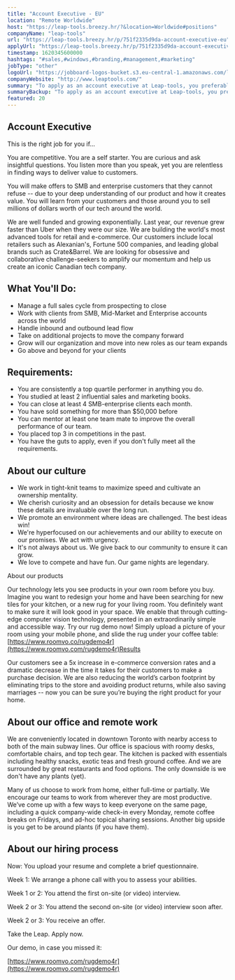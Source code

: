 ```yaml
---
title: "Account Executive - EU"
location: "Remote Worldwide"
host: "https://leap-tools.breezy.hr/?&location=Worldwide#positions"
companyName: "leap-tools"
url: "https://leap-tools.breezy.hr/p/751f2335d9da-account-executive-eu"
applyUrl: "https://leap-tools.breezy.hr/p/751f2335d9da-account-executive-eu/apply"
timestamp: 1620345600000
hashtags: "#sales,#windows,#branding,#management,#marketing"
jobType: "other"
logoUrl: "https://jobboard-logos-bucket.s3.eu-central-1.amazonaws.com/leap-tools"
companyWebsite: "http://www.leaptools.com/"
summary: "To apply as an account executive at Leap-tools, you preferably need to have some knowledge of: experience in: #sales, #windows, #branding."
summaryBackup: "To apply as an account executive at Leap-tools, you preferably need to have some knowledge of: #sales, #windows, #branding."
featured: 20
---
```


## Account Executive

This is the right job for you if...

You are competitive. You are a self starter. You are curious and ask insightful questions. You listen more than you speak, yet you are relentless in finding ways to deliver value to customers.

You will make offers to SMB and enterprise customers that they cannot refuse -- due to your deep understanding of our product and how it creates value. You will learn from your customers and those around you to sell millions of dollars worth of our tech around the world.

We are well funded and growing exponentially. Last year, our revenue grew faster than Uber when they were our size. We are building the world's most advanced tools for retail and e-commerce. Our customers include local retailers such as Alexanian's, Fortune 500 companies, and leading global brands such as Crate&Barrel. We are looking for obsessive and collaborative challenge-seekers to amplify our momentum and help us create an iconic Canadian tech company.

## What You'll Do:

*   Manage a full sales cycle from prospecting to close
*   Work with clients from SMB, Mid-Market and Enterprise accounts across the world
*   Handle inbound and outbound lead flow
*   Take on additional projects to move the company forward
*   Grow will our organization and move into new roles as our team expands
*   Go above and beyond for your clients

## Requirements:

*   You are consistently a top quartile performer in anything you do.
*   You studied at least 2 influential sales and marketing books.
*   You can close at least 4 SMB-enterprise clients each month.
*   You have sold something for more than $50,000 before
*   You can mentor at least one team mate to improve the overall performance of our team.
*   You placed top 3 in competitions in the past.
*   You have the guts to apply, even if you don't fully meet all the requirements.

## About our culture

*   We work in tight-knit teams to maximize speed and cultivate an ownership mentality.
*   We cherish curiosity and an obsession for details because we know these details are invaluable over the long run.
*   We promote an environment where ideas are challenged. The best ideas win!
*   We're hyperfocused on our achievements and our ability to execute on our promises. We act with urgency.
*   It's not always about us. We give back to our community to ensure it can grow.
*   We love to compete and have fun. Our game nights are legendary.

About our products

Our technology lets you see products in your own room before you buy. Imagine you want to redesign your home and have been searching for new tiles for your kitchen, or a new rug for your living room. You definitely want to make sure it will look good in your space. We enable that through cutting-edge computer vision technology, presented in an extraordinarily simple and accessible way. Try our rug demo now! Simply upload a picture of your room using your mobile phone, and slide the rug under your coffee table: [https://www.roomvo.co/rugdemo4r](https://www.roomvo.com/rugdemo4r)Results

Our customers see a 5x increase in e-commerce conversion rates and a dramatic decrease in the time it takes for their customers to make a purchase decision. We are also reducing the world’s carbon footprint by eliminating trips to the store and avoiding product returns, while also saving marriages -- now you can be sure you’re buying the right product for your home.

## About our office and remote work

We are conveniently located in downtown Toronto with nearby access to both of the main subway lines. Our office is spacious with roomy desks, comfortable chairs, and top tech gear. The kitchen is packed with essentials including healthy snacks, exotic teas and fresh ground coffee. And we are surrounded by great restaurants and food options. The only downside is we don't have any plants (yet).

Many of us choose to work from home, either full-time or partially. We encourage our teams to work from wherever they are most productive. We’ve come up with a few ways to keep everyone on the same page, including a quick company-wide check-in every Monday, remote coffee breaks on Fridays, and ad-hoc topical sharing sessions. Another big upside is you get to be around plants (if you have them).

## About our hiring process

Now: You upload your resume and complete a brief questionnaire.

Week 1: We arrange a phone call with you to assess your abilities.

Week 1 or 2: You attend the first on-site (or video) interview.

Week 2 or 3: You attend the second on-site (or video) interview soon after.

Week 2 or 3: You receive an offer.

Take the Leap. Apply now.

Our demo, in case you missed it:

[https://www.roomvo.com/rugdemo4r](https://www.roomvo.com/rugdemo4r)
